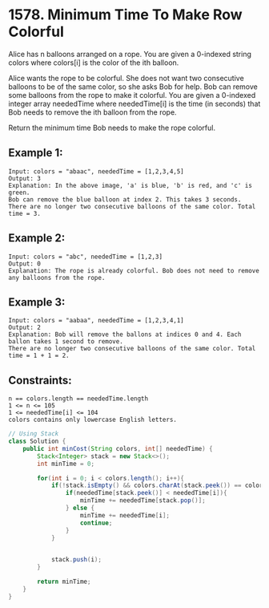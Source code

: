 # 1578. Minimum Time To Make Row Colorful

Alice has n balloons arranged on a rope. You are given a 0-indexed string colors where colors[i] is the color of the ith balloon.

Alice wants the rope to be colorful. She does not want two consecutive balloons to be of the same color, so she asks Bob for help. Bob can remove some balloons from the rope to make it colorful. You are given a 0-indexed integer array neededTime where neededTime[i] is the time (in seconds) that Bob needs to remove the ith balloon from the rope.

Return the minimum time Bob needs to make the rope colorful.


## Example 1:

    Input: colors = "abaac", neededTime = [1,2,3,4,5]
    Output: 3
    Explanation: In the above image, 'a' is blue, 'b' is red, and 'c' is green.
    Bob can remove the blue balloon at index 2. This takes 3 seconds.
    There are no longer two consecutive balloons of the same color. Total time = 3.


## Example 2:

    Input: colors = "abc", neededTime = [1,2,3]
    Output: 0
    Explanation: The rope is already colorful. Bob does not need to remove any balloons from the rope.


## Example 3:

    Input: colors = "aabaa", neededTime = [1,2,3,4,1]
    Output: 2
    Explanation: Bob will remove the ballons at indices 0 and 4. Each ballon takes 1 second to remove.
    There are no longer two consecutive balloons of the same color. Total time = 1 + 1 = 2.
 

## Constraints:

    n == colors.length == neededTime.length
    1 <= n <= 105
    1 <= neededTime[i] <= 104
    colors contains only lowercase English letters.


```java
// Using Stack
class Solution {
    public int minCost(String colors, int[] neededTime) {
        Stack<Integer> stack = new Stack<>();
        int minTime = 0;

        for(int i = 0; i < colors.length(); i++){
            if(!stack.isEmpty() && colors.charAt(stack.peek()) == colors.charAt(i)){
                if(neededTime[stack.peek()] < neededTime[i]){
                    minTime += neededTime[stack.pop()];
                } else {
                    minTime += neededTime[i];
                    continue;
                }
            }
            

            stack.push(i);
        }

        return minTime;
    }
}
```